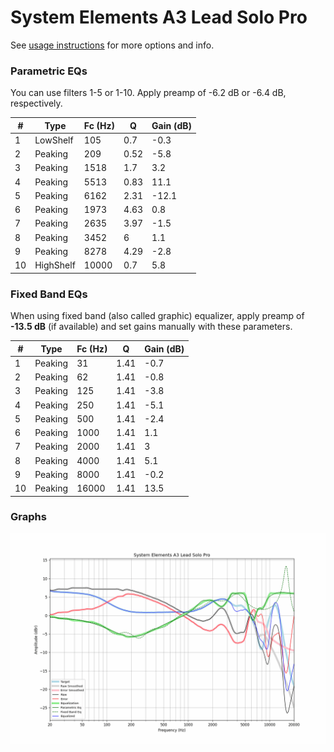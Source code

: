 # System Elements A3 Lead Solo Pro
See [usage instructions](https://github.com/jaakkopasanen/AutoEq#usage) for more options and info.

### Parametric EQs
You can use filters 1-5 or 1-10. Apply preamp of -6.2 dB or -6.4 dB, respectively.

|   # | Type      |   Fc (Hz) |    Q |   Gain (dB) |
|-----|-----------|-----------|------|-------------|
|   1 | LowShelf  |       105 | 0.7  |        -0.3 |
|   2 | Peaking   |       209 | 0.52 |        -5.8 |
|   3 | Peaking   |      1518 | 1.7  |         3.2 |
|   4 | Peaking   |      5513 | 0.83 |        11.1 |
|   5 | Peaking   |      6162 | 2.31 |       -12.1 |
|   6 | Peaking   |      1973 | 4.63 |         0.8 |
|   7 | Peaking   |      2635 | 3.97 |        -1.5 |
|   8 | Peaking   |      3452 | 6    |         1.1 |
|   9 | Peaking   |      8278 | 4.29 |        -2.8 |
|  10 | HighShelf |     10000 | 0.7  |         5.8 |

### Fixed Band EQs
When using fixed band (also called graphic) equalizer, apply preamp of **-13.5 dB** (if available) and set gains manually with these parameters.

|   # | Type    |   Fc (Hz) |    Q |   Gain (dB) |
|-----|---------|-----------|------|-------------|
|   1 | Peaking |        31 | 1.41 |        -0.7 |
|   2 | Peaking |        62 | 1.41 |        -0.8 |
|   3 | Peaking |       125 | 1.41 |        -3.8 |
|   4 | Peaking |       250 | 1.41 |        -5.1 |
|   5 | Peaking |       500 | 1.41 |        -2.4 |
|   6 | Peaking |      1000 | 1.41 |         1.1 |
|   7 | Peaking |      2000 | 1.41 |         3   |
|   8 | Peaking |      4000 | 1.41 |         5.1 |
|   9 | Peaking |      8000 | 1.41 |        -0.2 |
|  10 | Peaking |     16000 | 1.41 |        13.5 |

### Graphs
![](./System%20Elements%20A3%20Lead%20Solo%20Pro.png)
